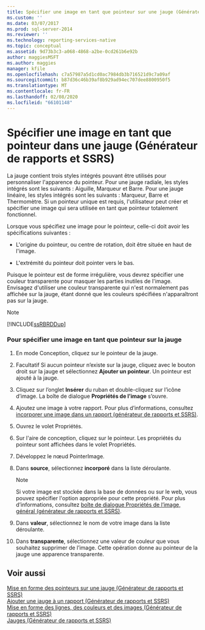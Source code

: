 ```yaml
---
title: Spécifier une image en tant que pointeur sur une jauge (Générateur de rapports et SSRS) | Microsoft Docs
ms.custom: ''
ms.date: 03/07/2017
ms.prod: sql-server-2014
ms.reviewer: ''
ms.technology: reporting-services-native
ms.topic: conceptual
ms.assetid: 9d73b3c3-a068-4868-a2be-0cd261b6e92b
author: maggiesMSFT
ms.author: maggies
manager: kfile
ms.openlocfilehash: c7a57987a5d1cd0ac7984db3b716521d9c7a09af
ms.sourcegitcommit: b87d36c46b39af8b929ad94ec707dee8800950f5
ms.translationtype: MT
ms.contentlocale: fr-FR
ms.lasthandoff: 02/08/2020
ms.locfileid: "66101148"
---
```

# <a name="specify-an-image-as-a-pointer-on-a-gauge-report-builder-and-ssrs"></a>Spécifier une image en tant que pointeur dans une jauge (Générateur de rapports et SSRS)
  La jauge contient trois styles intégrés pouvant être utilisés pour personnaliser l'apparence du pointeur. Pour une jauge radiale, les styles intégrés sont les suivants : Aiguille, Marqueur et Barre. Pour une jauge linéaire, les styles intégrés sont les suivants : Marqueur, Barre et Thermomètre. Si un pointeur unique est requis, l'utilisateur peut créer et spécifier une image qui sera utilisée en tant que pointeur totalement fonctionnel.  
  
 Lorsque vous spécifiez une image pour le pointeur, celle-ci doit avoir les spécifications suivantes :  
  
-   L'origine du pointeur, ou centre de rotation, doit être située en haut de l'image.  
  
-   L'extrémité du pointeur doit pointer vers le bas.  
  
 Puisque le pointeur est de forme irrégulière, vous devrez spécifier une couleur transparente pour masquer les parties inutiles de l'image. Envisagez d'utiliser une couleur transparente qui n'est normalement pas affichée sur la jauge, étant donné que les couleurs spécifiées n'apparaîtront pas sur la jauge.  
  
> [!NOTE]  
>  [!INCLUDE[ssRBRDDup](../includes/ssrbrddup-md.md)]  
  
### <a name="to-specify-an-image-as-a-pointer-on-the-gauge"></a>Pour spécifier une image en tant que pointeur sur la jauge  
  
1.  En mode Conception, cliquez sur le pointeur de la jauge.  
  
2.  Facultatif Si aucun pointeur n’existe sur la jauge, cliquez avec le bouton droit sur la jauge et sélectionnez **Ajouter un pointeur**. Un pointeur est ajouté à la jauge.  
  
3.  Cliquez sur l’onglet **Insérer** du ruban et double-cliquez sur l’icône d’image. La boîte de dialogue **Propriétés de l’image** s’ouvre.  
  
4.  Ajoutez une image à votre rapport. Pour plus d’informations, consultez [incorporer une image dans un rapport &#40;générateur de rapports et SSRS&#41;](report-design/embed-an-image-in-a-report-report-builder-and-ssrs.md).  
  
5.  Ouvrez le volet Propriétés.  
  
6.  Sur l'aire de conception, cliquez sur le pointeur. Les propriétés du pointeur sont affichées dans le volet Propriétés.  
  
7.  Développez le nœud PointerImage.  
  
8.  Dans **source**, sélectionnez **incorporé** dans la liste déroulante.  
  
    > [!NOTE]  
    >  Si votre image est stockée dans la base de données ou sur le web, vous pouvez spécifier l'option appropriée pour cette propriété. Pour plus d’informations, consultez [boîte de dialogue Propriétés de l’image, général &#40;générateur de rapports et SSRS&#41;](../../2014/reporting-services/image-properties-dialog-box-general-report-builder-and-ssrs.md).  
  
9. Dans **valeur**, sélectionnez le nom de votre image dans la liste déroulante.  
  
10. Dans **transparente**, sélectionnez une valeur de couleur que vous souhaitez supprimer de l’image. Cette opération donne au pointeur de la jauge une apparence transparente.  
  
## <a name="see-also"></a>Voir aussi  
 [Mise en forme des pointeurs sur une jauge &#40;Générateur de rapports et SSRS&#41;](report-design/formatting-pointers-on-a-gauge-report-builder-and-ssrs.md)   
 [Ajouter une jauge à un rapport &#40;Générateur de rapports et SSRS&#41;](report-design/add-a-gauge-to-a-report-report-builder-and-ssrs.md)   
 [Mise en forme des lignes, des couleurs et des images &#40;Générateur de rapports et SSRS&#41;](report-design/images-report-builder-and-ssrs.md)   
 [Jauges &#40;Générateur de rapports et SSRS&#41;](report-design/gauges-report-builder-and-ssrs.md)  
  
  
